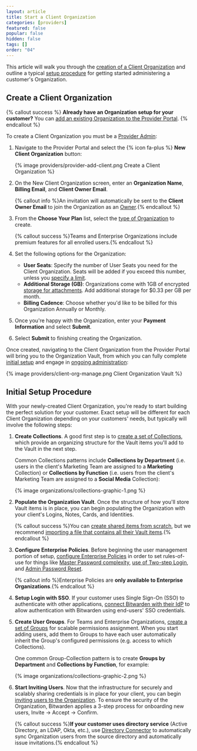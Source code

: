 ```yaml
---
layout: article
title: Start a Client Organization
categories: [providers]
featured: false
popular: false
hidden: false
tags: []
order: "04"
---
```


This article will walk you through the [creation of a Client Organization](#create-a-client-organization) and outline a typical [setup procedure](#initial-setup-procedure) for getting started administering a customer's Organization.

## Create a Client Organization

{% callout success %}
**Already have an Organization setup for your customer?** You can [add an existing Organization to the Provider Portal]({{site.baseurl}}/article/providers-faqs/#q-can-i-add-an-existing-organizations-to-my-provider).
{% endcallout %}

To create a Client Organization you must be a [Provider Admin]({{site.baseurl}}/article/provider-users/#provider-user-types):

1. Navigate to the Provider Portal and select the {% icon fa-plus %} **New Client Organization** button:

   {% image providers/provider-add-client.png Create a Client Organization %}
2. On the New Client Organization screen, enter an **Organization Name**, **Billing Email**, and **Client Owner Email**.

   {% callout info %}An invitation will automatically be sent to the **Client Owner Email** to join the Organization as an [Owner]({{site.baseurl}}/article/user-types-access-control/).{% endcallout %}
3. From the **Choose Your Plan** list, select the [type of Organization]({{site.baseurl}}/article/about-bitwarden-plans/#compare-the-plans-1) to create.

   {% callout success %}Teams and Enterprise Organizations include premium features for all enrolled users.{% endcallout %}
4. Set the following options for the Organization:

   - **User Seats**: Specify the number of User Seats you need for the Client Organization. Seats will be added if you exceed this number, unless you [specify a limit]({{site.baseurl}}/article/managing-users/#set-a-seat-limit).
   - **Additional Storage (GB)**: Organizations come with 1GB of encrypted [storage for attachments]({{site.baseurl}}/article/attachments/). Add additional storage for $0.33 per GB per month.
   - **Billing Cadence**: Choose whether you'd like to be billed for this Organization Annually or Monthly.

5. Once you're happy with the Organization, enter your **Payment Information** and select **Submit**.
5. Select **Submit** to finishing creating the Organization.

Once created, navigating to the Client Organization from the Provider Portal will bring you to the Organization Vault, from which you can fully complete [initial setup](#initial-setup-procedure) and engage in [ongoing administration]({{site.baseurl}}/article/manage-client-orgs/):

{% image providers/client-org-manage.png Client Organization Vault %}

## Initial Setup Procedure

With your newly-created Client Organization, you're ready to start building the perfect solution for your customer. Exact setup will be different for each Client Organization depending on your customers' needs, but typically will involve the following steps:

1. **Create Collections**. A good first step is to [create a set of Collections]({{site.baseurl}}/article/about-collections/#create-a-collection), which provide an organizing structure for the Vault items you'll add to the Vault in the next step.

    Common Collections patterns include **Collections by Department** (i.e. users in the client's Marketing Team are assigned to a **Marketing** Collection) or **Collections by Function** (i.e. users from the client's Marketing Team are assigned to a **Social Media** Collection):

    {% image organizations/collections-graphic-1.png %}  
2. **Populate the Organization Vault**. Once the structure of how you'll store Vault items is in place, you can begin populating the Organization with your client's Logins, Notes, Cards, and Identities.

   {% callout success %}You can [create shared items from scratch]({{site.baseurl}}/article/sharing/#create-a-shared-item), but we recommend [importing a file that contains all their Vault items]({{site.baseurl}}/article/import-to-org/).{% endcallout %}
3. **Configure Enterprise Policies**. Before beginning the user management portion of setup, [configure Enterprise Policies]({{site.baseurl}}/article/policies/) in order to set rules-of-use for things like [Master Password complexity]({{site.baseurl}}/article/policies/#master-password), [use of Two-step Login]({{site.baseurl}}/article/policies/#two-step-login), and [Admin Password Reset]({{site.baseurl}}/article/admin-reset/).

   {% callout info %}Enterprise Policies are **only available to Enterprise Organizations**.{% endcallout %}
4. **Setup Login with SSO**. If your customer uses Single Sign-On (SSO) to authenticate with other applications, [connect Bitwarden with their IdP]({{site.baseurl}}/article/about-sso/) to allow authentication with Bitwarden using end-users' SSO credentials.
5. **Create User Groups**. For Teams and Enterprise Organizations, [create a set of Groups]({{site.baseurl}}/article/about-groups/#create-a-group) for scalable permissions assignment. When you start adding users, add them to Groups to have each user automatically inherit the Group's configured permissions (e.g. access to which Collections).

   One common Group-Collection pattern is to create **Groups by Department** and **Collections by Function**, for example:

   {% image organizations/collections-graphic-2.png %}
6. **Start Inviting Users**. Now that the infrastructure for securely and scalably sharing credentials is in place for your client, you can begin [inviting users to the Organization]({{site.baseurl}}/article/managing-users/#onboard-users). To ensure the security of the Organization, Bitwarden applies a 3-step process for onboarding new users, Invite &rarr; Accept &rarr; Confirm.

   {% callout success %}**If your customer uses directory service** (Active Directory, an LDAP, Okta, etc.), use [Directory Connector]({{site.baseurl}}/article/directory-sync/) to automatically sync Organization users from the source directory and automatically issue invitations.{% endcallout %}
